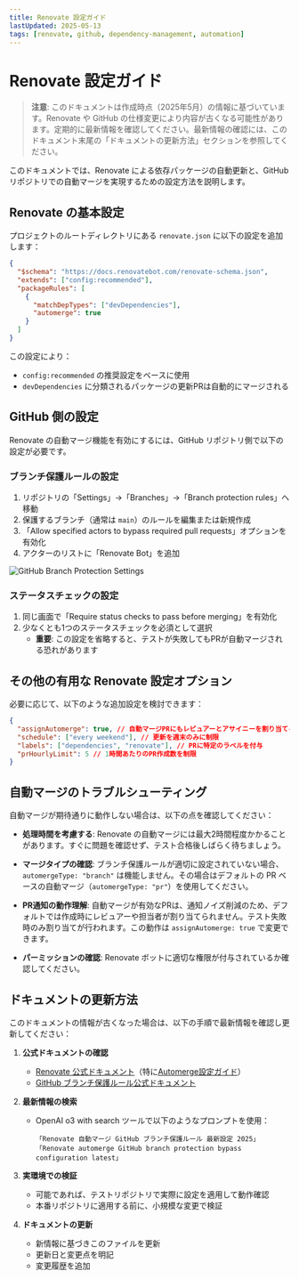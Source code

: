 ```yaml
---
title: Renovate 設定ガイド
lastUpdated: 2025-05-13
tags: [renovate, github, dependency-management, automation]
---
```


# Renovate 設定ガイド

> **注意**: このドキュメントは作成時点（2025年5月）の情報に基づいています。Renovate や GitHub の仕様変更により内容が古くなる可能性があります。定期的に最新情報を確認してください。最新情報の確認には、このドキュメント末尾の「ドキュメントの更新方法」セクションを参照してください。

このドキュメントでは、Renovate による依存パッケージの自動更新と、GitHub リポジトリでの自動マージを実現するための設定方法を説明します。

## Renovate の基本設定

プロジェクトのルートディレクトリにある `renovate.json` に以下の設定を追加します：

```json
{
  "$schema": "https://docs.renovatebot.com/renovate-schema.json",
  "extends": ["config:recommended"],
  "packageRules": [
    {
      "matchDepTypes": ["devDependencies"],
      "automerge": true
    }
  ]
}
```

この設定により：

- `config:recommended` の推奨設定をベースに使用
- `devDependencies` に分類されるパッケージの更新PRは自動的にマージされる

## GitHub 側の設定

Renovate の自動マージ機能を有効にするには、GitHub リポジトリ側で以下の設定が必要です。

### ブランチ保護ルールの設定

1. リポジトリの「Settings」→「Branches」→「Branch protection rules」へ移動
2. 保護するブランチ（通常は `main`）のルールを編集または新規作成
3. 「Allow specified actors to bypass required pull requests」オプションを有効化
4. アクターのリストに「Renovate Bot」を追加

![GitHub Branch Protection Settings](https://docs.github.com/assets/cb-46656/mw-1440/images/help/repository/bypass-pull-request-requirements.webp)

### ステータスチェックの設定

1. 同じ画面で「Require status checks to pass before merging」を有効化
2. 少なくとも1つのステータスチェックを必須として選択
   - **重要**: この設定を省略すると、テストが失敗してもPRが自動マージされる恐れがあります

## その他の有用な Renovate 設定オプション

必要に応じて、以下のような追加設定を検討できます：

```json
{
  "assignAutomerge": true, // 自動マージPRにもレビュアーとアサイニーを割り当てる
  "schedule": ["every weekend"], // 更新を週末のみに制限
  "labels": ["dependencies", "renovate"], // PRに特定のラベルを付与
  "prHourlyLimit": 5 // 1時間あたりのPR作成数を制限
}
```

## 自動マージのトラブルシューティング

自動マージが期待通りに動作しない場合は、以下の点を確認してください：

- **処理時間を考慮する**: Renovate の自動マージには最大2時間程度かかることがあります。すぐに問題を確認せず、テスト合格後しばらく待ちましょう。

- **マージタイプの確認**: ブランチ保護ルールが適切に設定されていない場合、`automergeType: "branch"` は機能しません。その場合はデフォルトの PR ベースの自動マージ（`automergeType: "pr"`）を使用してください。

- **PR通知の動作理解**: 自動マージが有効なPRは、通知ノイズ削減のため、デフォルトでは作成時にレビュアーや担当者が割り当てられません。テスト失敗時のみ割り当てが行われます。この動作は `assignAutomerge: true` で変更できます。

- **パーミッションの確認**: Renovate ボットに適切な権限が付与されているか確認してください。

## ドキュメントの更新方法

このドキュメントの情報が古くなった場合は、以下の手順で最新情報を確認し更新してください：

1. **公式ドキュメントの確認**
   - [Renovate 公式ドキュメント](https://docs.renovatebot.com/)（特に[Automerge設定ガイド](https://docs.renovatebot.com/key-concepts/automerge/)）
   - [GitHub ブランチ保護ルール公式ドキュメント](https://docs.github.com/ja/repositories/configuring-branches-and-merges-in-your-repository/managing-protected-branches/about-protected-branches)

2. **最新情報の検索**
   - OpenAI o3 with search ツールで以下のようなプロンプトを使用：
     ```
     「Renovate 自動マージ GitHub ブランチ保護ルール 最新設定 2025」
     「Renovate automerge GitHub branch protection bypass configuration latest」
     ```

3. **実環境での検証**
   - 可能であれば、テストリポジトリで実際に設定を適用して動作確認
   - 本番リポジトリに適用する前に、小規模な変更で検証

4. **ドキュメントの更新**
   - 新情報に基づきこのファイルを更新
   - 更新日と変更点を明記
   - 変更履歴を追加
